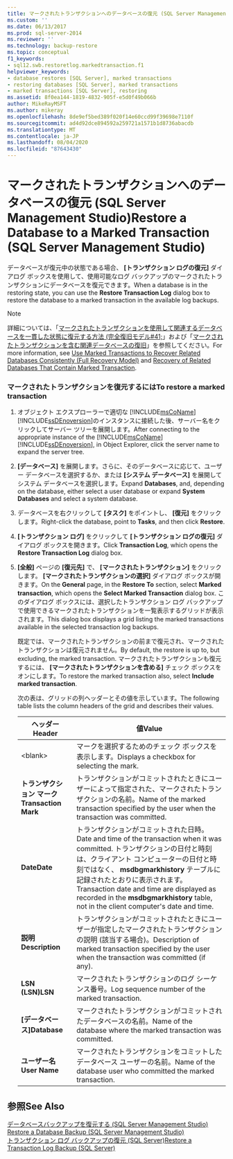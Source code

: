 ```yaml
---
title: マークされたトランザクションへのデータベースの復元 (SQL Server Management Studio) | Microsoft Docs
ms.custom: ''
ms.date: 06/13/2017
ms.prod: sql-server-2014
ms.reviewer: ''
ms.technology: backup-restore
ms.topic: conceptual
f1_keywords:
- sql12.swb.restoretlog.markedtransaction.f1
helpviewer_keywords:
- database restores [SQL Server], marked transactions
- restoring databases [SQL Server], marked transactions
- marked transactions [SQL Server], restoring
ms.assetid: 8f0ea144-1819-4832-905f-e5d0f49b066b
author: MikeRayMSFT
ms.author: mikeray
ms.openlocfilehash: 8de9ef5bed389f020f14e60ccd99f39698e7110f
ms.sourcegitcommit: ad4d92dce894592a259721a1571b1d8736abacdb
ms.translationtype: MT
ms.contentlocale: ja-JP
ms.lasthandoff: 08/04/2020
ms.locfileid: "87643430"
---
```

# <a name="restore-a-database-to-a-marked-transaction-sql-server-management-studio"></a><span data-ttu-id="7554e-102">マークされたトランザクションへのデータベースの復元 (SQL Server Management Studio)</span><span class="sxs-lookup"><span data-stu-id="7554e-102">Restore a Database to a Marked Transaction (SQL Server Management Studio)</span></span>
  <span data-ttu-id="7554e-103">データベースが復元中の状態である場合、 **[トランザクション ログの復元]** ダイアログ ボックスを使用して、使用可能なログ バックアップのマークされたトランザクションにデータベースを復元できます。</span><span class="sxs-lookup"><span data-stu-id="7554e-103">When a database is in the restoring state, you can use the **Restore Transaction Log** dialog box to restore the database to a marked transaction in the available log backups.</span></span>  
  
> [!NOTE]  
>  <span data-ttu-id="7554e-104">詳細については、「[マークされたトランザクションを使用して関連するデータベースを一貫した状態に復元する方法 &#40;完全復旧モデル#41;](use-marked-transactions-to-recover-related-databases-consistently.md)」および「[マークされたトランザクションを含む関連データベースの復旧](recovery-of-related-databases-that-contain-marked-transaction.md)」を参照してください。</span><span class="sxs-lookup"><span data-stu-id="7554e-104">For more information, see [Use Marked Transactions to Recover Related Databases Consistently &#40;Full Recovery Model&#41;](use-marked-transactions-to-recover-related-databases-consistently.md) and [Recovery of Related  Databases That Contain Marked Transaction](recovery-of-related-databases-that-contain-marked-transaction.md).</span></span>  
  
### <a name="to-restore-a-marked-transaction"></a><span data-ttu-id="7554e-105">マークされたトランザクションを復元するには</span><span class="sxs-lookup"><span data-stu-id="7554e-105">To restore a marked transaction</span></span>  
  
1.  <span data-ttu-id="7554e-106">オブジェクト エクスプローラーで適切な [!INCLUDE[msCoName](../../includes/msconame-md.md)][!INCLUDE[ssDEnoversion](../../includes/ssdenoversion-md.md)]のインスタンスに接続した後、サーバー名をクリックしてサーバー ツリーを展開します。</span><span class="sxs-lookup"><span data-stu-id="7554e-106">After connecting to the appropriate instance of the [!INCLUDE[msCoName](../../includes/msconame-md.md)] [!INCLUDE[ssDEnoversion](../../includes/ssdenoversion-md.md)], in Object Explorer, click the server name to expand the server tree.</span></span>  
  
2.  <span data-ttu-id="7554e-107">**[データベース]** を展開します。さらに、そのデータベースに応じて、ユーザー データベースを選択するか、または **[システム データベース]** を展開してシステム データベースを選択します。</span><span class="sxs-lookup"><span data-stu-id="7554e-107">Expand **Databases**, and, depending on the database, either select a user database or expand **System Databases** and select a system database.</span></span>  
  
3.  <span data-ttu-id="7554e-108">データベースを右クリックして **[タスク]** をポイントし、 **[復元]** をクリックします。</span><span class="sxs-lookup"><span data-stu-id="7554e-108">Right-click the database, point to **Tasks**, and then click **Restore**.</span></span>  
  
4.  <span data-ttu-id="7554e-109">**[トランザクション ログ]** をクリックして **[トランザクション ログの復元]** ダイアログ ボックスを開きます。</span><span class="sxs-lookup"><span data-stu-id="7554e-109">Click **Transaction Log**, which opens the **Restore Transaction Log** dialog box.</span></span>  
  
5.  <span data-ttu-id="7554e-110">**[全般]** ページの **[復元先]** で、 **[マークされたトランザクション]** をクリックします。 **[マークされたトランザクションの選択]** ダイアログ ボックスが開きます。</span><span class="sxs-lookup"><span data-stu-id="7554e-110">On the **General** page, in the **Restore To** section, select **Marked transaction**, which opens the **Select Marked Transaction** dialog box.</span></span> <span data-ttu-id="7554e-111">このダイアログ ボックスには、選択したトランザクション ログ バックアップで使用できるマークされたトランザクションを一覧表示するグリッドが表示されます。</span><span class="sxs-lookup"><span data-stu-id="7554e-111">This dialog box displays a grid listing the marked transactions available in the selected transaction log backups.</span></span>  
  
     <span data-ttu-id="7554e-112">既定では、マークされたトランザクションの前まで復元され、マークされたトランザクションは復元されません。</span><span class="sxs-lookup"><span data-stu-id="7554e-112">By default, the restore is up to, but excluding, the marked transaction.</span></span> <span data-ttu-id="7554e-113">マークされたトランザクションも復元するには、 **[マークされたトランザクションを含める]** チェック ボックスをオンにします。</span><span class="sxs-lookup"><span data-stu-id="7554e-113">To restore the marked transaction also, select **Include marked transaction**.</span></span>  
  
     <span data-ttu-id="7554e-114">次の表は、グリッドの列ヘッダーとその値を示しています。</span><span class="sxs-lookup"><span data-stu-id="7554e-114">The following table lists the column headers of the grid and describes their values.</span></span>  
  
    |<span data-ttu-id="7554e-115">ヘッダー</span><span class="sxs-lookup"><span data-stu-id="7554e-115">Header</span></span>|<span data-ttu-id="7554e-116">値</span><span class="sxs-lookup"><span data-stu-id="7554e-116">Value</span></span>|  
    |------------|-----------|  
    |\<blank>|<span data-ttu-id="7554e-117">マークを選択するためのチェック ボックスを表示します。</span><span class="sxs-lookup"><span data-stu-id="7554e-117">Displays a checkbox for selecting the mark.</span></span>|  
    |<span data-ttu-id="7554e-118">**トランザクション マーク**</span><span class="sxs-lookup"><span data-stu-id="7554e-118">**Transaction Mark**</span></span>|<span data-ttu-id="7554e-119">トランザクションがコミットされたときにユーザーによって指定された、マークされたトランザクションの名前。</span><span class="sxs-lookup"><span data-stu-id="7554e-119">Name of the marked transaction specified by the user when the transaction was committed.</span></span>|  
    |<span data-ttu-id="7554e-120">**Date**</span><span class="sxs-lookup"><span data-stu-id="7554e-120">**Date**</span></span>|<span data-ttu-id="7554e-121">トランザクションがコミットされた日時。</span><span class="sxs-lookup"><span data-stu-id="7554e-121">Date and time of the transaction when it was committed.</span></span> <span data-ttu-id="7554e-122">トランザクションの日付と時刻は、クライアント コンピューターの日付と時刻ではなく、 **msdbgmarkhistory** テーブルに記録されたとおりに表示されます。</span><span class="sxs-lookup"><span data-stu-id="7554e-122">Transaction date and time are displayed as recorded in the **msdbgmarkhistory** table, not in the client computer's date and time.</span></span>|  
    |<span data-ttu-id="7554e-123">**説明**</span><span class="sxs-lookup"><span data-stu-id="7554e-123">**Description**</span></span>|<span data-ttu-id="7554e-124">トランザクションがコミットされたときにユーザーが指定したマークされたトランザクションの説明 (該当する場合)。</span><span class="sxs-lookup"><span data-stu-id="7554e-124">Description of marked transaction specified by the user when the transaction was committed (if any).</span></span>|  
    |<span data-ttu-id="7554e-125">**LSN (LSN)**</span><span class="sxs-lookup"><span data-stu-id="7554e-125">**LSN**</span></span>|<span data-ttu-id="7554e-126">マークされたトランザクションのログ シーケンス番号。</span><span class="sxs-lookup"><span data-stu-id="7554e-126">Log sequence number of the marked transaction.</span></span>|  
    |<span data-ttu-id="7554e-127">**[データベース]**</span><span class="sxs-lookup"><span data-stu-id="7554e-127">**Database**</span></span>|<span data-ttu-id="7554e-128">マークされたトランザクションがコミットされたデータベースの名前。</span><span class="sxs-lookup"><span data-stu-id="7554e-128">Name of the database where the marked transaction was committed.</span></span>|  
    |<span data-ttu-id="7554e-129">**ユーザー名**</span><span class="sxs-lookup"><span data-stu-id="7554e-129">**User Name**</span></span>|<span data-ttu-id="7554e-130">マークされたトランザクションをコミットしたデータベース ユーザーの名前。</span><span class="sxs-lookup"><span data-stu-id="7554e-130">Name of the database user who committed the marked transaction.</span></span>|  
  
## <a name="see-also"></a><span data-ttu-id="7554e-131">参照</span><span class="sxs-lookup"><span data-stu-id="7554e-131">See Also</span></span>  
 <span data-ttu-id="7554e-132">[データベースバックアップを復元する &#40;SQL Server Management Studio&#41;](restore-a-database-backup-using-ssms.md) </span><span class="sxs-lookup"><span data-stu-id="7554e-132">[Restore a Database Backup &#40;SQL Server Management Studio&#41;](restore-a-database-backup-using-ssms.md) </span></span>  
 [<span data-ttu-id="7554e-133">トランザクション ログ バックアップの復元 &#40;SQL Server&#41;</span><span class="sxs-lookup"><span data-stu-id="7554e-133">Restore a Transaction Log Backup &#40;SQL Server&#41;</span></span>](restore-a-transaction-log-backup-sql-server.md)  
  
  
